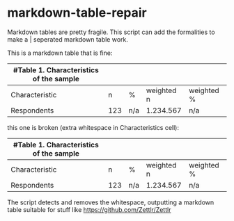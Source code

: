 # markdown-table-repair
Markdown tables are pretty fragile. This script can add the formalities to make a | seperated markdown table work.

This is a markdown table that is fine:

| #Table 1. Characteristics of the sample |     |      |            |            |
|-----------------------------------------|-----|------|------------|------------|
| Characteristic                          | n   | %    | weighted n | weighted % |
| Respondents                             | 123 | n/a  | 1.234.567  | n/a        |

this one is broken (extra whitespace in Characteristics cell):

| #Table 1. Characteristics of the sample |     |      |            |            |
|-----------------------------------------|-----|------|------------|------------|
| Characteristic                           | n   | %    | weighted n | weighted % |
| Respondents                             | 123 | n/a  | 1.234.567  | n/a        |

The script detects and removes the whitespace, outputting a markdown table suitable for stuff like https://github.com/Zettlr/Zettlr
